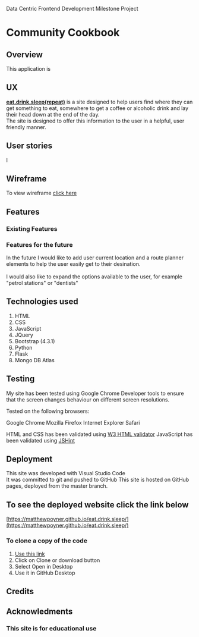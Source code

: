 Data Centric Frontend Development Milestone Project

# Community Cookbook

## Overview
This application is 

## UX
<b>[eat.drink.sleep(repeat)](https://matthewpoyner.github.io/eat.drink.sleep/)</b> is a site designed to help users find where they can get something to eat, somewhere to get a coffee or alcoholic drink and lay their head down at the end of the day.
<br>The site is designed to offer this information to the user in a helpful, user friendly manner.
<br>

## User stories
I 

## Wireframe
To view wireframe [click here](https://github.com/matthewpoyner/eat.drink.sleep/blob/master/assets/images/MS2%20wireframe.png)

## Features
### Existing Features


### Features for the future
In the future I would like to add user current location and a route planner elements to help the user easily get to their desination.
<br><br>
I would also like to expand the options available to the user, for example "petrol stations" or "dentists"

## Technologies used
1. HTML
2. CSS
3. JavaScript
4. JQuery
5. Bootstrap (4.3.1)
6. Python
7. Flask
8. Mongo DB Atlas


## Testing

My site has been tested using Google Chrome Developer tools to ensure that the screen changes behaviour on different screen resolutions.

Tested on the following browsers:

Google Chrome
Mozilla Firefox
Internet Explorer
Safari

HTML and CSS has been validated using [W3 HTML validator](https://validator.w3.org)
JavaScript has been validated using [JSHint](https://validator.w3.org)

## Deployment
This site was developed with Visual Studio Code<br>
It was committed to git and pushed to GitHub
This site is hosted on GitHub pages, deployed from the master branch.

## To see the deployed website click the link below
[https://matthewpoyner.github.io/eat.drink.sleep/](https://matthewpoyner.github.io/eat.drink.sleep/) 

### To clone a copy of the code
1. [Use this link](https://github.com/matthewpoyner/eat.drink.sleep)
2. Click on Clone or download button
3. Select Open in Desktop
4. Use it in GitHub Desktop

## Credits



## Acknowledments



### This site is for educational use